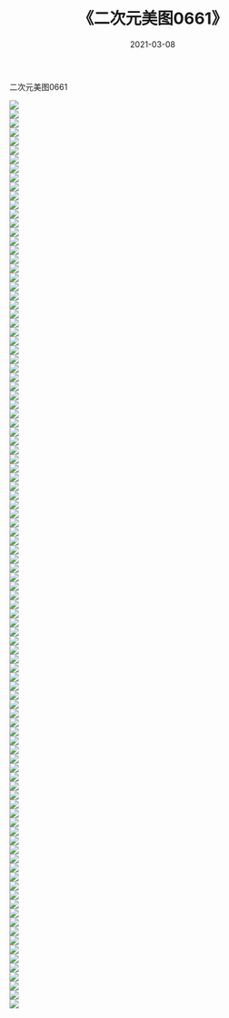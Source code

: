 ﻿---
layout: post
title:  《二次元美图0661》
date:   2021-03-08
img: http://imgx.orgx.ga/二次元/2021/二次元美图0661/000.jpg
categories: [美女, 清纯, 唯美]
---

二次元美图0661

 ![](http://imgx.orgx.ga/二次元/2021/二次元美图0661/001.png) <br>![](http://imgx.orgx.ga/二次元/2021/二次元美图0661/002.png) <br>![](http://imgx.orgx.ga/二次元/2021/二次元美图0661/003.png) <br>![](http://imgx.orgx.ga/二次元/2021/二次元美图0661/004.png) <br>![](http://imgx.orgx.ga/二次元/2021/二次元美图0661/005.png) <br>![](http://imgx.orgx.ga/二次元/2021/二次元美图0661/006.png) <br>![](http://imgx.orgx.ga/二次元/2021/二次元美图0661/007.png) <br>![](http://imgx.orgx.ga/二次元/2021/二次元美图0661/008.png) <br>![](http://imgx.orgx.ga/二次元/2021/二次元美图0661/009.png) <br>![](http://imgx.orgx.ga/二次元/2021/二次元美图0661/010.png) <br>![](http://imgx.orgx.ga/二次元/2021/二次元美图0661/011.png) <br>![](http://imgx.orgx.ga/二次元/2021/二次元美图0661/012.png) <br>![](http://imgx.orgx.ga/二次元/2021/二次元美图0661/013.png) <br>![](http://imgx.orgx.ga/二次元/2021/二次元美图0661/014.png) <br>![](http://imgx.orgx.ga/二次元/2021/二次元美图0661/015.png) <br>![](http://imgx.orgx.ga/二次元/2021/二次元美图0661/016.png) <br>![](http://imgx.orgx.ga/二次元/2021/二次元美图0661/017.png) <br>![](http://imgx.orgx.ga/二次元/2021/二次元美图0661/018.png) <br>![](http://imgx.orgx.ga/二次元/2021/二次元美图0661/019.png) <br>![](http://imgx.orgx.ga/二次元/2021/二次元美图0661/020.png) <br>![](http://imgx.orgx.ga/二次元/2021/二次元美图0661/021.png) <br>![](http://imgx.orgx.ga/二次元/2021/二次元美图0661/022.png) <br>![](http://imgx.orgx.ga/二次元/2021/二次元美图0661/023.png) <br>![](http://imgx.orgx.ga/二次元/2021/二次元美图0661/024.png) <br>![](http://imgx.orgx.ga/二次元/2021/二次元美图0661/025.png) <br>![](http://imgx.orgx.ga/二次元/2021/二次元美图0661/026.png) <br>![](http://imgx.orgx.ga/二次元/2021/二次元美图0661/027.png) <br>![](http://imgx.orgx.ga/二次元/2021/二次元美图0661/028.png) <br>![](http://imgx.orgx.ga/二次元/2021/二次元美图0661/029.png) <br>![](http://imgx.orgx.ga/二次元/2021/二次元美图0661/030.png) <br>![](http://imgx.orgx.ga/二次元/2021/二次元美图0661/031.png) <br>![](http://imgx.orgx.ga/二次元/2021/二次元美图0661/032.png) <br>![](http://imgx.orgx.ga/二次元/2021/二次元美图0661/033.png) <br>![](http://imgx.orgx.ga/二次元/2021/二次元美图0661/034.png) <br>![](http://imgx.orgx.ga/二次元/2021/二次元美图0661/035.png) <br>![](http://imgx.orgx.ga/二次元/2021/二次元美图0661/036.png) <br>![](http://imgx.orgx.ga/二次元/2021/二次元美图0661/037.png) <br>![](http://imgx.orgx.ga/二次元/2021/二次元美图0661/038.png) <br>![](http://imgx.orgx.ga/二次元/2021/二次元美图0661/039.png) <br>![](http://imgx.orgx.ga/二次元/2021/二次元美图0661/040.png) <br>![](http://imgx.orgx.ga/二次元/2021/二次元美图0661/041.png) <br>![](http://imgx.orgx.ga/二次元/2021/二次元美图0661/042.png) <br>![](http://imgx.orgx.ga/二次元/2021/二次元美图0661/043.png) <br>![](http://imgx.orgx.ga/二次元/2021/二次元美图0661/044.png) <br>![](http://imgx.orgx.ga/二次元/2021/二次元美图0661/045.png) <br>![](http://imgx.orgx.ga/二次元/2021/二次元美图0661/046.png) <br>![](http://imgx.orgx.ga/二次元/2021/二次元美图0661/047.png) <br>![](http://imgx.orgx.ga/二次元/2021/二次元美图0661/048.png) <br>![](http://imgx.orgx.ga/二次元/2021/二次元美图0661/049.png) <br>![](http://imgx.orgx.ga/二次元/2021/二次元美图0661/050.png) <br>![](http://imgx.orgx.ga/二次元/2021/二次元美图0661/051.png) <br>![](http://imgx.orgx.ga/二次元/2021/二次元美图0661/052.png) <br>![](http://imgx.orgx.ga/二次元/2021/二次元美图0661/053.png) <br>![](http://imgx.orgx.ga/二次元/2021/二次元美图0661/054.png) <br>![](http://imgx.orgx.ga/二次元/2021/二次元美图0661/055.png) <br>![](http://imgx.orgx.ga/二次元/2021/二次元美图0661/056.png) <br>![](http://imgx.orgx.ga/二次元/2021/二次元美图0661/057.png) <br>![](http://imgx.orgx.ga/二次元/2021/二次元美图0661/058.png) <br>![](http://imgx.orgx.ga/二次元/2021/二次元美图0661/059.png) <br>![](http://imgx.orgx.ga/二次元/2021/二次元美图0661/060.png) <br>![](http://imgx.orgx.ga/二次元/2021/二次元美图0661/061.png) <br>![](http://imgx.orgx.ga/二次元/2021/二次元美图0661/062.png) <br>![](http://imgx.orgx.ga/二次元/2021/二次元美图0661/063.png) <br>![](http://imgx.orgx.ga/二次元/2021/二次元美图0661/064.png) <br>![](http://imgx.orgx.ga/二次元/2021/二次元美图0661/065.png) <br>![](http://imgx.orgx.ga/二次元/2021/二次元美图0661/066.png) <br>![](http://imgx.orgx.ga/二次元/2021/二次元美图0661/067.png) <br>![](http://imgx.orgx.ga/二次元/2021/二次元美图0661/068.png) <br>![](http://imgx.orgx.ga/二次元/2021/二次元美图0661/069.png) <br>![](http://imgx.orgx.ga/二次元/2021/二次元美图0661/070.png) <br>![](http://imgx.orgx.ga/二次元/2021/二次元美图0661/071.png) <br>![](http://imgx.orgx.ga/二次元/2021/二次元美图0661/072.png) <br>![](http://imgx.orgx.ga/二次元/2021/二次元美图0661/073.png) <br>![](http://imgx.orgx.ga/二次元/2021/二次元美图0661/074.png) <br>![](http://imgx.orgx.ga/二次元/2021/二次元美图0661/075.png) <br>![](http://imgx.orgx.ga/二次元/2021/二次元美图0661/076.png) <br>![](http://imgx.orgx.ga/二次元/2021/二次元美图0661/077.png) <br>![](http://imgx.orgx.ga/二次元/2021/二次元美图0661/078.png) <br>![](http://imgx.orgx.ga/二次元/2021/二次元美图0661/079.png) <br>![](http://imgx.orgx.ga/二次元/2021/二次元美图0661/080.png) <br>![](http://imgx.orgx.ga/二次元/2021/二次元美图0661/081.png) <br>![](http://imgx.orgx.ga/二次元/2021/二次元美图0661/082.png) <br>![](http://imgx.orgx.ga/二次元/2021/二次元美图0661/083.png) <br>![](http://imgx.orgx.ga/二次元/2021/二次元美图0661/084.png) <br>![](http://imgx.orgx.ga/二次元/2021/二次元美图0661/085.png) <br>![](http://imgx.orgx.ga/二次元/2021/二次元美图0661/086.png) <br>![](http://imgx.orgx.ga/二次元/2021/二次元美图0661/087.png) <br>![](http://imgx.orgx.ga/二次元/2021/二次元美图0661/088.png) <br>![](http://imgx.orgx.ga/二次元/2021/二次元美图0661/089.png) <br>![](http://imgx.orgx.ga/二次元/2021/二次元美图0661/090.png) <br>![](http://imgx.orgx.ga/二次元/2021/二次元美图0661/091.png) <br>![](http://imgx.orgx.ga/二次元/2021/二次元美图0661/092.png) <br>![](http://imgx.orgx.ga/二次元/2021/二次元美图0661/093.png) <br>![](http://imgx.orgx.ga/二次元/2021/二次元美图0661/094.png) <br>![](http://imgx.orgx.ga/二次元/2021/二次元美图0661/095.png) <br>![](http://imgx.orgx.ga/二次元/2021/二次元美图0661/096.png) <br>![](http://imgx.orgx.ga/二次元/2021/二次元美图0661/097.png) <br>![](http://imgx.orgx.ga/二次元/2021/二次元美图0661/098.png) <br>![](http://imgx.orgx.ga/二次元/2021/二次元美图0661/099.png) <br>![](http://imgx.orgx.ga/二次元/2021/二次元美图0661/100.png) <br>